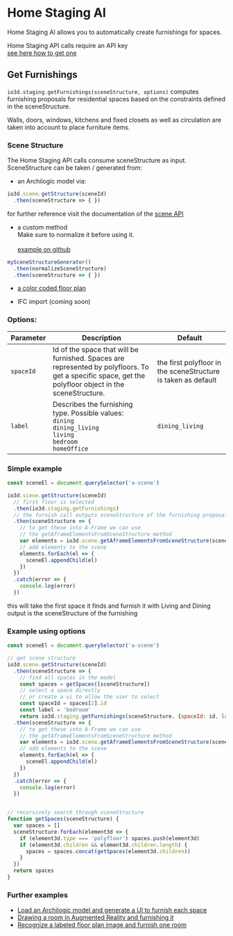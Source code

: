 # Home Staging AI

Home Staging AI allows you to automatically create furnishings for spaces.<br>

Home Staging API calls require an API key<br>
[see here how to get one](https://3d.io/docs/api/1/get-started-browser.html#using-publishable-api-keys)

## Get Furnishings

`io3d.staging.getFurnishings(sceneStructure, options)` computes furnishing proposals for residential spaces based on the constraints defined in the sceneStructure.

Walls, doors, windows, kitchens and fixed closets as well as circulation are taken into account to place furniture items.

### Scene Structure

The Home Staging API calls consume sceneStructure as input.
SceneStructure can be taken / generated from:

* an Archilogic model
via:
```javascript
io3d.scene.getStructure(sceneId)
  .then(sceneStructure => { })
```
for further reference visit the documentation of the [scene API](scene.md)

* a custom method<br>
  Make sure to normalize it before using it.<br><br>
  [example on github](https://github.com/archilogic-com/3dio-js/tree/master/examples-browser/staging/stage-room-ar)
```javascript
mySceneStructureGenerator()
  .then(normalizeSceneStructure)
  .then(sceneStructure => { })
```

* [a color coded floor plan](convert-floor-plan-to-3d.html#recognize)

* IFC import (coming soon)


### Options:

| Parameter | Description | Default |
| --- | --- | --- |
| `spaceId` | Id of the space that will be furnished. Spaces are represented by polyfloors. To get a specific space, get the polyfloor object in the sceneStructure. | the first polyfloor in the sceneStructure is taken as default |
| `label` | Describes the furnishing type. Possible values:<br>`dining`<br>`dining_living`<br>`living`<br>`bedroom`<br>`homeOffice` | `dining_living` |

### Simple example

```javascript
const sceneEl = document.querySelector('a-scene')

io3d.scene.getStructure(sceneId)
  // first floor is selected 
  .then(io3d.staging.getFurnishings)
  // the furnish call outputs sceneStructure of the furnishing proposal
  .then(sceneStructure => { 
    // to get these into A-Frame we can use
    // the getAframeElementsFromSceneStructure method
    var elements = io3d.scene.getAframeElementsFromSceneStructure(sceneStructure)
    // add elements to the scene
    elements.forEach(el => {
      sceneEl.appendChild(el)
    })
  })
  .catch(error => {
    console.log(error)
  })
```
this will take the first space it finds
and furnish it with Living and Dining
output is the sceneStructure of the furnishing

### Example using options

```javascript
const sceneEl = document.querySelector('a-scene')

// get scene structure
io3d.scene.getStructure(sceneId)
  .then(sceneStructure => {
    // find all spaces in the model
    const spaces = getSpaces([sceneStructure])
    // select a space directly
    // or create a ui to allow the user to select
    const spaceId = spaces[2].id
    const label = 'bedroom'
    return io3d.staging.getFurnishings(sceneStructure, {spaceId: id, label: label})
  .then(sceneStructure => {
    // to get these into A-Frame we can use
    // the getAframeElementsFromSceneStructure method
    var elements = io3d.scene.getAframeElementsFromSceneStructure(sceneStructure)
    // add elements to the scene
    elements.forEach(el => {
      sceneEl.appendChild(el)
    })
  })
  .catch(error => {
    console.log(error)
  })


// recursively search through sceneStructure
function getSpaces(sceneStructure) {
  var spaces = []
  sceneStructure.forEach(element3d => {
    if (element3d.type === 'polyfloor') spaces.push(element3d)
    if (element3d.children && element3d.children.length) {
      spaces = spaces.concat(getSpaces(element3d.children))
    }
  })
  return spaces
}
```

### Further examples

* [Load an Archilogic model and generate a UI to furnish each space](https://github.com/archilogic-com/3dio-js/blob/master/examples-browser/staging/stage-scene-structure/index.html)
* [Drawing a room in Augmented Reality and furnishing it](https://github.com/archilogic-com/3dio-js/tree/master/examples-browser/staging/stage-room-ar)
* [Recognize a labeled floor plan image and furnish one room](https://github.com/archilogic-com/3dio-js/blob/master/examples-browser/staging/stage-floor-plan/index.html)


